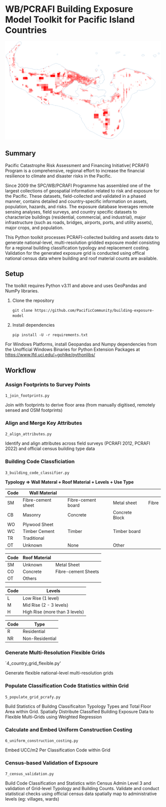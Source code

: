 # WB/PCRAFI Building Exposure Model Toolkit for Pacific Island Countries

![Overview](assets/overview.png)

## Summary
Pacific Catastrophe Risk Assessment and Financing Initiative( PCRAFI) Program is a comprehensive, regional effort to increase the financial resilience to climate and disaster risks in the Pacific.

Since 2009 the SPC/WB/PCRAFI Programme has assembled one of the largest collections of geospatial information related to risk and exposure for the Pacific. These datasets, field-collected and validated in a phased manner, contains detailed and country-specific information on assets, population, hazards, and risks. The exposure database leverages remote sensing analyses, field surveys, and country specific datasets to characterize buildings (residential, commercial, and industrial), major infrastructure (such as roads, bridges, airports, ports, and utility assets), major crops, and population.

This Python toolkit processes PCRAFI-collected building and assets data to generate national-level, multi-resolution gridded exposure model consisting for a regional building classification typology and replacement costing. Validation for the generated exposure grid is conducted using offical national census data where building and roof material counts are available.

## Setup

The toolkit requires Python v3.11 and above and uses GeoPandas and NumPy libraries. 

1. Clone the repository
   
   `git clone https://github.com/PacificCommunity/building-exposure-model`

2. Install dependencies

    `pip install -U -r requirements.txt`

For Windows Platforms, install Geopandas and Numpy dependencies from the Unofficial Windows Binaries for Python Extension Packages at https://www.lfd.uci.edu/~gohlke/pythonlibs/

## Workflow

### Assign Footprints to Survey Points

`1_join_footprints.py`

Join with footprints to derive floor area (from manually digitised, remotely sensed and OSM footprints)

### Align and Merge Key Attributes

`2_align_attributes.py`

Identify and align attributes across field surveys (PCRAFI 2012, PCRAFI 2022) and official census building type data

### Building Code Classficiation

`3_building_code_classifier.py`

**Typology => Wall Materal + Roof Material + Levels + Use Type**

|Code|Wall Material||||
|--|------------------|------------------|-----------|-----|
|SM|Fibre-cement sheet|Fibre-cement board|Metal sheet|Fibre|
|CB|Masonry|Concrete|Concrete Block||
|WO|Plywood Sheet||||
|WC|Timber Cement|Timber|Timber board||
|TR|Traditional||||
|OT|Unknown|None|Other||

|Code|Roof Material||
|--|-------|-----------|
|SM|Unknown|Metal Sheet|
|CO|Concrete|Fibre-cement Sheets|
|OT|Others|

|Code|Levels|
|----|------|
|L|Low Rise (1 level)|
|M|Mid Rise (2 - 3 levels)|
|H|High Rise (more than 3 levels)|

|Code|Type|
|----|----|
|R|Residential|
|NR|Non-Residential|

### Generate Multi-Resolution Flexible Grids 

`4_country_grid_flexible.py'

Generate flexible national-level multi-resolution grids

### Populate Classification Code Statistics within Grid

`5_populate_grid_pcrafy.py`

Build Statistics of Buildng Classificaiton Typology Types and Total Floor Area within Grid. Spatially Distribute Classified Building Exposure Data to Flexible Multi-Grids using Weighted Regression

### Calculate and Embed Uniform Construction Costing

`6_uniform_construction_costing.py`

Embed UCC/m2 Per Classification Code within Grid

### Census-based Validation of Expsoure

`7_census_validation.py`

Build Code Classification and Statistics witin Census Admin Level 3 and validation of Grid-level Typology and Building Counts. Validate and conduct statistical checks using official census data spatially map to administrative levels (eg: villages, wards)



